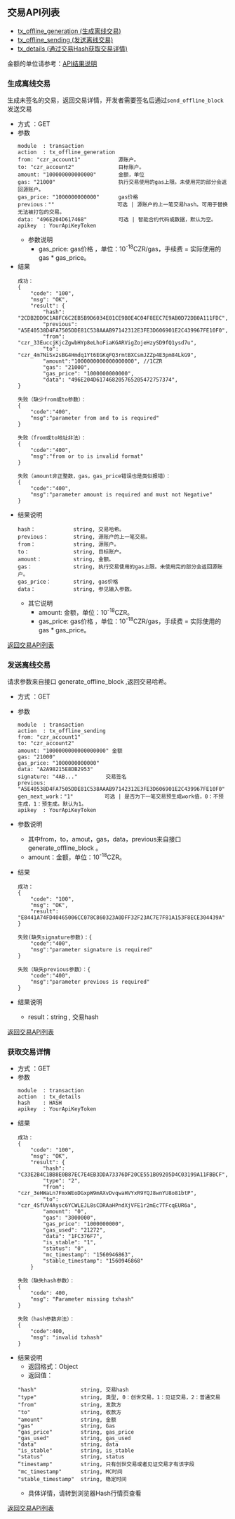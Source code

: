 
## 交易API列表
- [tx_offline_generation (生成离线交易)](#生成离线交易)
- [tx_offline_sending (发送离线交易)](#发送离线交易)
- [tx_details (通过交易Hash获取交易详情) ](#获取交易详情)

金额的单位请参考：[API结果说明](../README.md/#接口返回结果)

### 生成离线交易

生成未签名的交易，返回交易详情，开发者需要签名后通过`send_offline_block`发送交易

- 方式 ：GET
- 参数
    ```
    module  : transaction
    action  : tx_offline_generation
    from: "czr_account1"            源账户。
    to: "czr_account2"              目标账户。
    amount: "100000000000000"       金额，单位
    gas: "21000"                    执行交易使用的gas上限。未使用完的部分会返回源账户。
    gas_price: "1000000000000"      gas价格
    previous：""                    可选 | 源账户的上一笔交易hash。可用于替换无法被打包的交易。
    data: "496E204D617468"          可选 | 智能合约代码或数据，默认为空。
    apikey  : YourApiKeyToken
    ```
    - 参数说明
        - gas_price: gas价格 ，单位：10<sup>-18</sup>CZR/gas，手续费 = 实际使用的gas * gas_price。
- 结果
    ```
    成功：
    {
        "code": "100",
        "msg": "OK",
        "result": {
            "hash": "2CDB2DD9C1A8FC6C2EB5B9D6034E01CE9B0E4C04F8EEC7E9AB0D72DB0A111FDC",
            "previous": "A5E40538D4FA7505DDE81C538AAAB97142312E3FE3D606901E2C439967FE10F0",
            "from": "czr_33EuccjKjcZgwbHYp8eLhoFiaKGARVigZojeHzySD9fQ1ysd7u",
            "to": "czr_4m7NiSx2sBG4Hmdq1Yt6EGKqFQ3rmtBXCsmJZZp4E3pm84LkG9",
            "amount":"1000000000000000000", //1CZR
            "gas": "21000",
            "gas_price": "1000000000000",
            "data": "496E204D617468205765205472757374",
    }

    失败（缺少from或to参数）：
    {
        "code":"400",
        "msg":"parameter from and to is required"
    }

    失败（from或to地址非法）：
    {
        "code":"400",
        "msg":"from or to is invalid format"
    }

    失败（amount非正整数，gas，gas_price错误也是类似报错）：
    {
        "code":"400",
        "msg":"parameter amount is required and must not Negative"
    }
    ```
- 结果说明
    ```
    hash：            string, 交易哈希。
    previous：        string, 源账户的上一笔交易。
    from：            string, 源账户。
    to：              string, 目标账户。
    amount：          string, 金额。
    gas：             string, 执行交易使用的gas上限。未使用完的部分会返回源账户。
    gas_price：       string, gas价格
    data：            string, 参见输入参数。
    ```
    - 其它说明
        - amount: 金额，单位：10<sup>-18</sup>CZR。
        - gas_price: gas价格 ，单位：10<sup>-18</sup>CZR/gas，手续费 = 实际使用的gas * gas_price。

[返回交易API列表](#交易API列表)

### 发送离线交易

请求参数来自接口 generate_offline_block ,返回交易哈希。

- 方式 ：GET
- 参数
    ```
    module  : transaction
    action  : tx_offline_sending
    from: "czr_account1"
    to: "czr_account2"
    amount: "1000000000000000000" 金额
    gas: "21000"
    gas_price: "1000000000000"
    data: "A2A98215E8DB2953"
    signature: "4AB..."         交易签名
    previous: "A5E40538D4FA7505DDE81C538AAAB97142312E3FE3D606901E2C439967FE10F0"
    gen_next_work："1"          可选 | 是否为下一笔交易预生成work值，0：不预生成，1：预生成。默认为1。
    apikey  : YourApiKeyToken
    ```
- 参数说明
    - 其中from，to，amout，gas，data，previous来自接口 generate_offline_block 。
    - amount：金额，单位：10<sup>-18</sup>CZR。
- 结果
    ```
    成功：
    {
        "code": "100",
        "msg": "OK",
        "result": "E8441A74FD40465006CC078C860323A0DFF32F23AC7E7F81A153F8ECE304439A"
    }

    失败(缺失signature参数)：{
        "code":"400",
        "msg":"parameter signature is required"
    }

    失败（缺失previous参数）：{
        "code":"400",
        "msg":"parameter previous is required"
    }
    ```
- 结果说明
    
    - result：string , 交易hash

[返回交易API列表](#交易API列表)



### 获取交易详情

- 方式 ：GET
- 参数
    ```
    module  : transaction
    action  : tx_details
    hash    : HASH
    apikey  : YourApiKeyToken
    ```
- 结果
    ```
    成功：
    {
        "code": "100",
        "msg": "OK",
        "result": {
            "hash": "C33E2B4C1BB8E0B87EC7E4EB3DDA73376DF20CE551B09205D4C03199A11FBBCF",
            "type": "2",
            "from": "czr_3eHWaLn7FmxWEoDGxpW9mAXvDvqwaHVYxR9YQJ8wnYU8o81btP",
            "to": "czr_4SfUV4Aysc6YCWLEJL8sCDRAaHPndXjVFE1r2mEc7TFcqEUR6a",
            "amount": "0",
            "gas": "3000000",
            "gas_price": "1000000000",
            "gas_used": "21272",
            "data": "1FC376F7",
            "is_stable": "1",
            "status": "0",
            "mc_timestamp": "1560946863",
            "stable_timestamp": "1560946868"
        }

    失败（缺失hash参数）：
    {
        "code": 400,
        "msg": "Parameter missing txhash"
    }

    失败（hash参数非法）：
    {
        "code":400,
        "msg": "invalid txhash"
    }
    ```
- 结果说明
    - 返回格式：Object
    - 返回值：
    ```
    "hash"              string, 交易hash
    "type"              string, 类型, 0：创世交易，1：见证交易，2：普通交易
    "from"              string, 发款方
    "to"                string, 收款方
    "amount"            string, 金额
    "gas"               string, Gas
    "gas_price"         string, gas_price
    "gas_used"          string, gas_used
    "data"              string, data
    "is_stable"         string, is_stable
    "status"            string, status
    “timestamp"         string, 只有创世交易或者见证交易才有该字段
    "mc_timestamp"      string, MC时间
    "stable_timestamp"  string, 稳定时间
    ```
    - 具体详情，请转到浏览器Hash行情页查看

[返回交易API列表](#交易API列表)
